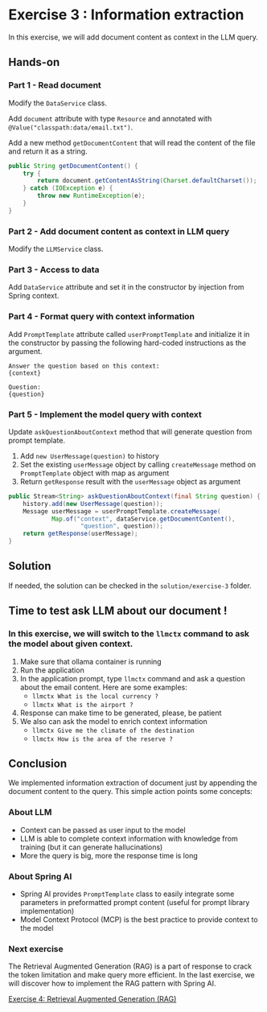 # Exercise 3 : Information extraction

In this exercise, we will add document content as context in the LLM query.

## Hands-on

### Part 1 - Read document

Modify the `DataService` class.

Add `document` attribute with type `Resource` and annotated with `@Value("classpath:data/email.txt")`.

Add a new method `getDocumentContent` that will read the content of the file and return it as a string.

```java
public String getDocumentContent() {
    try {
        return document.getContentAsString(Charset.defaultCharset());
    } catch (IOException e) {
        throw new RuntimeException(e);
    }
}
```

### Part 2 - Add document content as context in LLM query

Modify the `LLMService` class.

### Part 3 - Access to data

Add `DataService` attribute and set it in the constructor by injection from Spring context.

### Part 4 - Format query with context information

Add `PromptTemplate` attribute called `userPromptTemplate` and initialize it in the constructor by passing the following hard-coded instructions as the argument.

```
Answer the question based on this context: 
{context}

Question: 
{question}
```

### Part 5 - Implement the model query with context

Update `askQuestionAboutContext` method that will generate question from prompt template.

1. Add `new UserMessage(question)` to history
2. Set the existing `userMessage` object by calling `createMessage` method on `PromptTemplate` object with map as argument
3. Return `getResponse` result with the `userMessage` object as argument

```java
public Stream<String> askQuestionAboutContext(final String question) {
    history.add(new UserMessage(question));
    Message userMessage = userPromptTemplate.createMessage(
            Map.of("context", dataService.getDocumentContent(),
                    "question", question));
    return getResponse(userMessage);
}
```

## Solution

If needed, the solution can be checked in the `solution/exercise-3` folder.

## Time to test ask LLM about our document !

### In this exercise, we will switch to the `llmctx` command to ask the model about given context.

1. Make sure that ollama container is running
2. Run the application
3. In the application prompt, type `llmctx` command and ask a question about the email content. Here are some examples:
   - `llmctx What is the local currency ?`
   - `llmctx What is the airport ?`
4. Response can make time to be generated, please, be patient
5. We also can ask the model to enrich context information
   - `llmctx Give me the climate of the destination`
   - `llmctx How is the area of the reserve ?`

## Conclusion

We implemented information extraction of document just by appending the document content to the query.
This simple action points some concepts:

### About LLM

- Context can be passed as user input to the model
- LLM is able to complete context information with knowledge from training (but it can generate hallucinations)
- More the query is big, more the response time is long

### About Spring AI

- Spring AI provides `PromptTemplate` class to easily integrate some parameters in preformatted prompt content (useful for prompt library implementation)
- Model Context Protocol (MCP) is the best practice to provide context to the model

### Next exercise

The Retrieval Augmented Generation (RAG) is a part of response to crack the token limitation and make query more efficient.
In the last exercise, we will discover how to implement the RAG pattern with Spring AI.

[Exercise 4: Retrieval Augmented Generation (RAG)](exercise-4.md)